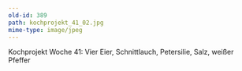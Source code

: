 ```yaml
---
old-id: 389
path: kochprojekt_41_02.jpg
mime-type: image/jpeg
---
```

Kochprojekt Woche 41:
Vier Eier, Schnittlauch, Petersilie, Salz, weißer Pfeffer
